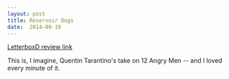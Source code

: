```yaml
---
layout: post
title: Reservoir Dogs 
date:  2014-09-19 
---
```

 
[LetterboxD review link](http://letterboxd.com/samarthbhaskar/film/reservoir-dogs/)

 This is, I imagine, Quentin Tarantino's take on 12 Angry Men -- and I loved every minute of it.
